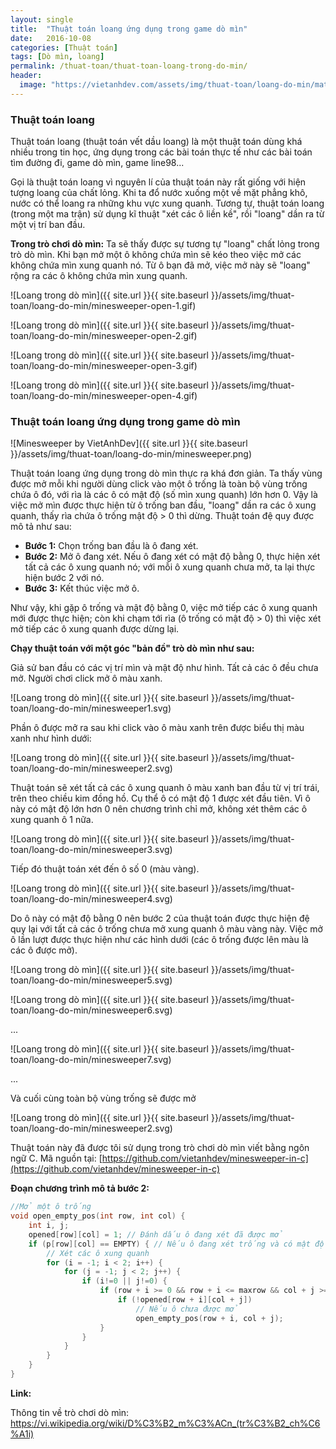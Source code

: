 ```yaml
---
layout: single
title:  "Thuật toán loang ứng dụng trong game dò mìn"
date:   2016-10-08
categories: [Thuật toán]
tags: [Dò mìn, loang]
permalink: /thuat-toan/thuat-toan-loang-trong-do-min/
header:
  image: "https://vietanhdev.com/assets/img/thuat-toan/loang-do-min/mat-nuoc-loang.jpg"
---
```


### Thuật toán loang

Thuật toán loang (thuật toán vết dầu loang) là một thuật toán dùng khá nhiều trong tin học, ứng dụng trong các bài toán thực tế như các bài toán tìm đường đi, game dò mìn, game line98...

Gọi là thuật toán loang vì nguyên lí của thuật toán này rất giống với hiện tượng loang của chất lỏng. Khi ta đổ nước xuống một về mặt phẳng khô, nước có thể loang ra những khu vực xung quanh. Tương tự, thuật toán loang (trong một ma trận) sử dụng kĩ thuật "xét các ô liền kề", rồi "loang" dần ra từ một vị trí ban đầu.

**Trong trò chơi dò mìn:** Ta sẽ thấy được sự tương tự "loang" chất lỏng trong trò dò mìn. Khi bạn mở một ô không chứa mìn sẽ kéo theo việc mở các không chứa mìn xung quanh nó. Từ ô bạn đã mở, việc mở này sẽ "loang" rộng ra các ô không chứa mìn xung quanh.

![Loang trong dò mìn]({{ site.url }}{{ site.baseurl }}/assets/img/thuat-toan/loang-do-min/minesweeper-open-1.gif)

![Loang trong dò mìn]({{ site.url }}{{ site.baseurl }}/assets/img/thuat-toan/loang-do-min/minesweeper-open-2.gif)

![Loang trong dò mìn]({{ site.url }}{{ site.baseurl }}/assets/img/thuat-toan/loang-do-min/minesweeper-open-3.gif)

![Loang trong dò mìn]({{ site.url }}{{ site.baseurl }}/assets/img/thuat-toan/loang-do-min/minesweeper-open-4.gif)

### Thuật toán loang ứng dụng trong game dò mìn

![Minesweeper by VietAnhDev]({{ site.url }}{{ site.baseurl }}/assets/img/thuat-toan/loang-do-min/minesweeper.png)

Thuật toán loang ứng dụng trong dò mìn thực ra khá đơn giản. Ta thấy vùng được mở mỗi khi người dùng click vào một ô trống là toàn bộ vùng trống chứa ô đó, với rìa là các ô có mật độ (số mìn xung quanh) lớn hơn 0. Vậy là việc mở mìn được thực hiện từ ô trống ban đầu, "loang" dần ra các ô xung quanh, thấy rìa chứa ô trống mật độ > 0 thì dừng. Thuật toán đệ quy được mô tả như sau:


- **Bước 1:** Chọn trống ban đầu là ô đang xét.
- **Bước 2:** Mở ô đang xét. Nếu ô đang xét có mật độ bằng 0, thực hiện xét tất cả các ô xung quanh nó; với mỗi ô xung quanh chưa mở, ta lại thực hiện bước 2 với nó.
- **Bước 3:** Kết thúc việc mở ô.

Như vậy, khi gặp ô trống và mật độ bằng 0, việc mở tiếp các ô xung quanh mới được thực hiện; còn khi chạm tới rìa (ô trống có mật độ > 0) thì việc xét mở tiếp các ô xung quanh được dừng lại.

**Chạy thuật toán với một góc "bản đồ" trò dò mìn như sau:**

Giả sử ban đầu có các vị trí mìn và mật độ như hình. Tất cả các ô đều chưa mở. Người chơi click mở ô màu xanh.

![Loang trong dò mìn]({{ site.url }}{{ site.baseurl }}/assets/img/thuat-toan/loang-do-min/minesweeper1.svg)

Phần ô được mở ra sau khi click vào ô màu xanh trên được biểu thị màu xanh như hình dưới:

![Loang trong dò mìn]({{ site.url }}{{ site.baseurl }}/assets/img/thuat-toan/loang-do-min/minesweeper2.svg)

Thuật toán sẽ xét tất cả các ô xung quanh ô màu xanh ban đầu từ vị trí trái, trên theo chiều kim đồng hồ. Cụ thể ô có mật độ 1 được xét đầu tiên. Vì ô này có mật độ lớn hơn 0 nên chương trình chỉ mở, không xét thêm các ô xung quanh ô 1 nữa.

![Loang trong dò mìn]({{ site.url }}{{ site.baseurl }}/assets/img/thuat-toan/loang-do-min/minesweeper3.svg)

Tiếp đó thuật toán xét đến ô số 0 (màu vàng).

![Loang trong dò mìn]({{ site.url }}{{ site.baseurl }}/assets/img/thuat-toan/loang-do-min/minesweeper4.svg)

Do ô này có mật độ bằng 0 nên bước 2 của thuật toán được thực hiện đệ quy lại với tất cả các ô trống chưa mở xung quanh ô màu vàng này. Việc mở ô lần lượt được thực hiện như các hình dưới (các ô trống được lên màu là các ô được mở).

![Loang trong dò mìn]({{ site.url }}{{ site.baseurl }}/assets/img/thuat-toan/loang-do-min/minesweeper5.svg)

![Loang trong dò mìn]({{ site.url }}{{ site.baseurl }}/assets/img/thuat-toan/loang-do-min/minesweeper6.svg)

...

![Loang trong dò mìn]({{ site.url }}{{ site.baseurl }}/assets/img/thuat-toan/loang-do-min/minesweeper7.svg)

...

Và cuối cùng toàn bộ vùng trống sẽ được mở

![Loang trong dò mìn]({{ site.url }}{{ site.baseurl }}/assets/img/thuat-toan/loang-do-min/minesweeper2.svg)

Thuật toán này đã được tôi sử dụng trong trò chơi dò mìn viết bằng ngôn ngữ C. Mã nguồn tại: [https://github.com/vietanhdev/minesweeper-in-c](https://github.com/vietanhdev/minesweeper-in-c)

**Đoạn chương trình mô tả bước 2:**

~~~c
//Mở một ô trống
void open_empty_pos(int row, int col) {
	int i, j;
	opened[row][col] = 1; // Đánh dấu ô đang xét đã được mở
	if (p[row][col] == EMPTY) { // Nếu ô đang xét trống và có mật độ bằng 0
		// Xét các ô xung quanh
		for (i = -1; i < 2; i++) {
		    for (j = -1; j < 2; j++) {
				if (i!=0 || j!=0) {
					if (row + i >= 0 && row + i <= maxrow && col + j >=0 && col + j <= maxcol) { // Nếu ô nằm trong bàn
						if (!opened[row + i][col + j])
							// Nếu ô chưa được mở
							open_empty_pos(row + i, col + j);
					}
				}
			}
		}
	}
}
~~~


**Link:**

Thông tin về trò chơi dò mìn: <a href="https://vi.wikipedia.org/wiki/D%C3%B2_m%C3%ACn_(tr%C3%B2_ch%C6%A1i)">https://vi.wikipedia.org/wiki/D%C3%B2_m%C3%ACn_(tr%C3%B2_ch%C6%A1i)</a>
